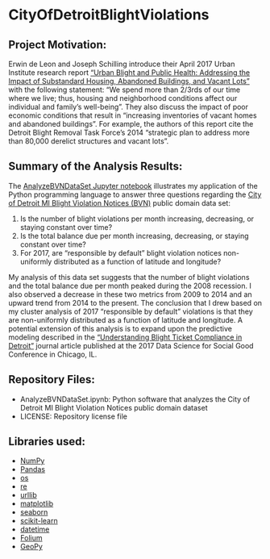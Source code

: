 # CityOfDetroitBlightViolations
Project Motivation:
------------------
Erwin de Leon and Joseph Schilling introduce their April 2017 Urban Institute research report [“Urban Blight and Public Health: Addressing the Impact of Substandard Housing, Abandoned Buildings, and Vacant Lots”](https://www.urban.org/research/publication/urban-blight-and-public-health) with the following statement: “We spend more than 2/3rds of our time where we live; thus, housing and neighborhood conditions affect our individual and family’s well-being”. They also discuss the impact of poor economic conditions that result in “increasing inventories of vacant homes and abandoned buildings”. For example, the authors of this report cite the Detroit Blight Removal Task Force’s 2014 “strategic plan to address more than 80,000 derelict structures and vacant lots”.  

Summary of the Analysis Results:
-------------------------------
The [AnalyzeBVNDataSet Jupyter notebook](https://github.com/mspcvsp/CityOfDetroitBlightViolations/blob/master/AnalyzeBVNDataSet.ipynb) illustrates my application of the Python programming language to answer three questions regarding the [City of Detroit MI Blight Violation Notices (BVN)](https://data.detroitmi.gov/Property-Parcels/Blight-Violations/ti6p-wcg4) public domain data set:  

1. Is the number of blight violations per month increasing, decreasing, or staying constant over time?
2. Is the total balance due per month increasing, decreasing, or staying constant over time?
3. For 2017, are “responsible by default” blight violation notices non-uniformly distributed as a function of latitude and longitude?  

My analysis of this data set suggests that the number of blight violations and the total balance due per month peaked during the 2008 recession. I also observed a decrease in these two metrics from 2009 to 2014 and an upward trend from 2014 to the present. The conclusion that I drew based on my cluster analysis of 2017 “responsible by default” violations is that they are non-uniformly distributed as a function of latitude and longitude. A potential extension of this analysis is to expand upon the predictive modeling described in the [“Understanding Blight Ticket Compliance in Detroit”](https://midas.umich.edu/wp-content/uploads/sites/3/2017/09/understanding-blight-ticket.pdf) journal article published at the 2017 Data Science for Social Good Conference in Chicago, IL.

Repository Files:
----------------  
- AnalyzeBVNDataSet.ipynb: Python software that analyzes the City of Detroit MI Blight Violation Notices public domain dataset  
- LICENSE: Repository license file

Libraries used:
--------------
- [NumPy](http://www.numpy.org/)   
- [Pandas](https://pandas.pydata.org/)  
- [os](https://docs.python.org/3/library/os.html)  
- [re](https://docs.python.org/3/library/re.html)  
- [urllib](https://docs.python.org/3/library/urllib.html)
- [matplotlib](https://matplotlib.org/)  
- [seaborn](https://seaborn.pydata.org/)  
- [scikit-learn](http://scikit-learn.org/stable/)  
- [datetime](https://docs.python.org/3.6/library/datetime.html)  
- [Folium](https://blog.dominodatalab.com/creating-interactive-crime-maps-with-folium/)  
- [GeoPy](https://geopy.readthedocs.io/en/stable/)  
